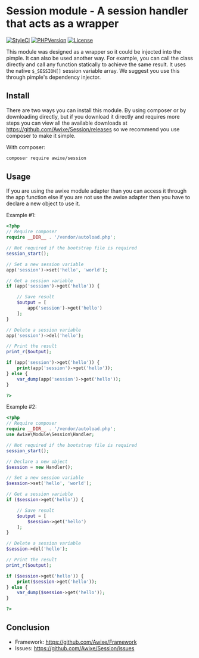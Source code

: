 
Session module - A session handler that acts as a wrapper
=======================================
[![StyleCI](https://styleci.io/repos/107491606/shield?branch=master)](https://styleci.io/repos/107491606) [![PHPVersion](https://img.shields.io/badge/PHP-%3E%3D%207.0.0-blue.svg?style=flat-square)](https://secure.php.net/) [![License](https://img.shields.io/badge/License-GPL--3.0-orange.svg?style=flat-square)](https://choosealicense.com/licenses/gpl-3.0/)

This module was designed as a wrapper so it could be injected into the pimple. It can also be used another way. For example, you can call the class directly and call any function statically to achieve the same result. It uses the native `$_SESSION[]` session variable array. We suggest you use this through pimple's dependency injector.

Install
-------

There are two ways you can install this module. By using composer or by downloading directly, but if you download it directly and requires more steps you can view all the available downloads at https://github.com/Awixe/Session/releases so we recommend you use composer to make it simple.

With composer:
```sh
composer require awixe/session
```
Usage
-----
If you are using the awixe module adapter than you can access it through the app function else if you are not use the awixe adapter then you have to declare a new object to use it.

Example #1:

```php
<?php
// Require composer
require __DIR__ . '/vendor/autoload.php';

// Not required if the bootstrap file is required
session_start();

// Set a new session variable
app('session')->set('hello', 'world');

// Get a session variable
if (app('session')->get('hello')) {

    // Save result
    $output = [
        app('session')->get('hello')
    ];
}

// Delete a session variable
app('session')->del('hello');

// Print the result
print_r($output);

if (app('session')->get('hello')) {
    print(app('session')->get('hello'));
} else {
    var_dump(app('session')->get('hello'));
}

?>
```

Example #2:

```php
<?php
// Require composer
require __DIR__ . '/vendor/autoload.php';
use Awixe\Module\Session\Handler;

// Not required if the bootstrap file is required
session_start();

// Declare a new object
$session = new Handler();

// Set a new session variable
$session->set('hello', 'world');

// Get a session variable
if ($session->get('hello')) {

    // Save result
    $output = [
        $session->get('hello')
    ];
}

// Delete a session variable
$session->del('hello');

// Print the result
print_r($output);

if ($session->get('hello')) {
    print($session->get('hello'));
} else {
    var_dump($session->get('hello'));
}

?>
```

Conclusion
-----
  - Framework: https://github.com/Awixe/Framework
  - Issues: https://github.com/Awixe/Session/issues
  
